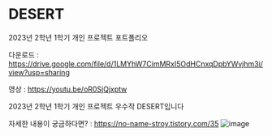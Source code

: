 # DESERT

2023년 2학년 1학기 개인 프로젝트 포트폴리오

다운로드 : https://drive.google.com/file/d/1LMYhW7CimMRxI5OdHCnxqDpbYWvjhm3i/view?usp=sharing

영상 :  https://youtu.be/oR0SjQjxptw

2023년 2학년 1학기 개인 프로젝트 우수작 DESERT입니다

자세한 내용이 궁금하다면? : https://no-name-stroy.tistory.com/35
![image](https://github.com/dkdkdsa/DESERT/assets/98935315/92f8cbbe-783b-47b7-b197-34d6115ff133)
